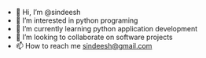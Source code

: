 - 👋 Hi, I’m @sindeesh
- 👀 I’m interested in python programing
- 🌱 I’m currently learning python application development
- 💞️ I’m looking to collaborate on software projects
- 📫 How to reach me sindeesh@gmail.com

<!---
sindeesh/sindeesh is a ✨ special ✨ repository because its `README.md` (this file) appears on your GitHub profile.
You can click the Preview link to take a look at your changes.
--->
